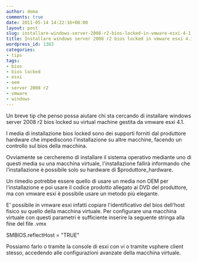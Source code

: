 ```yaml
---
author: dema
comments: true
date: 2011-05-14 14:22:16+00:00
layout: post
slug: installare-windows-server-2008-r2-bios-locked-in-vmware-esxi-4-1
title: Installare windows server 2008 r2 bios locked in vmware esxi 4.1
wordpress_id: 1383
categories:
- tips
tags:
- bios
- bios locked
- esxi
- oem
- server 2008 r2
- vmware
- windows
---
```


Un breve tip che penso possa aiutare chi sta cercando di installare windows server 2008 r2 bios locked su virtual machine gestita da vmware esxi 4.1.

I media di installazione bios locked sono dei supporti forniti dal produttore hardware che impediscono l'installazione su altre macchine, facendo un controllo sul bios della macchina. 

Ovviamente se cercheremo di installare il sistema operativo mediante uno di questi media su una macchina virtuale, l'installazione fallirà informando che l'installazione è possibile solo su hardware di $produttore_hardware. 

Un rimedio potrebbe essere quello di usare un media non OEM per l'installazione e poi usare il codice prodotto allegato ai DVD del produttore, ma con vmware esxi è possibile usare un metodo più elegante. 

E' possibile in vmware esxi infatti copiare l'identificativo del bios dell'host fisico su quello della macchina virtuale.
Per configurare una macchina virtuale con questi parametri è sufficiente inserire la seguente stringa alla fine del file .vmx 

SMBIOS.reflectHost = "TRUE"

Possiamo farlo o tramite la console di esxi con vi o tramite vsphere client stesso, accedendo alle configurazioni avanzate della macchina virtuale.
